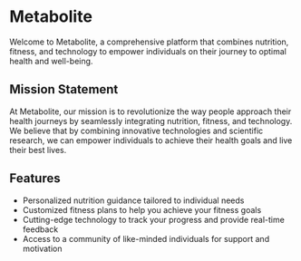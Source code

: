 # Metabolite

Welcome to Metabolite, a comprehensive platform that combines nutrition,
fitness, and technology to empower individuals on their journey to optimal
health and well-being.

## Mission Statement

At Metabolite, our mission is to revolutionize the way people approach their
health journeys by seamlessly integrating nutrition, fitness, and technology. We
believe that by combining innovative technologies and scientific research, we
can empower individuals to achieve their health goals and live their best lives.

## Features

- Personalized nutrition guidance tailored to individual needs
- Customized fitness plans to help you achieve your fitness goals
- Cutting-edge technology to track your progress and provide real-time feedback
- Access to a community of like-minded individuals for support and motivation